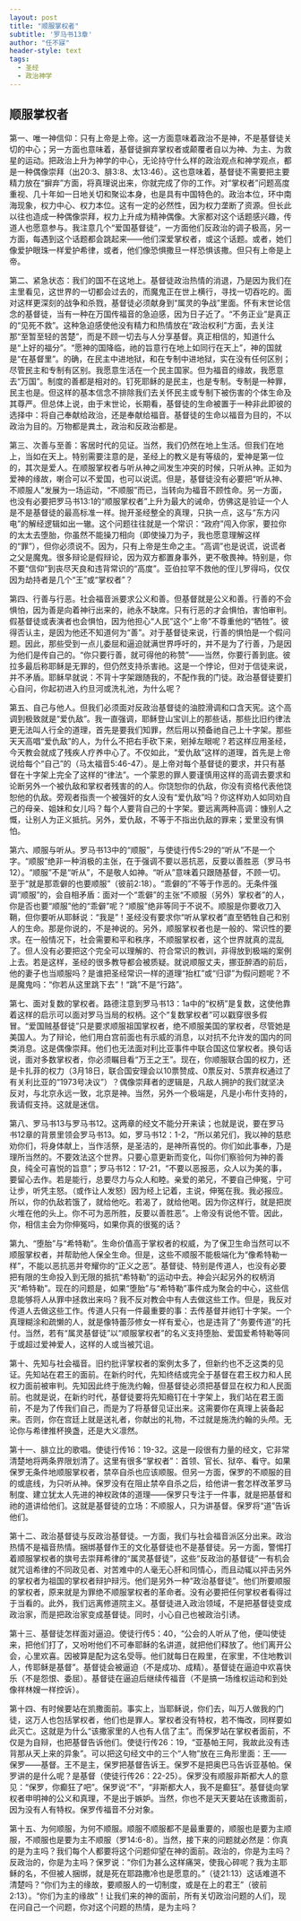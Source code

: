 ```yaml
---
layout: post
title: "顺服掌权者"
subtitle: '罗马书13章'
author: "任不寐"
header-style: text
tags:
  - 圣经
  - 政治神学
---
```

## 顺服掌权者


第一、唯一神信仰：只有上帝是上帝。这一方面意味着政治不是神，不是基督徒关切的中心；另一方面也意味着，基督徒摒弃掌权者或颠覆者自以为神、为主、为救星的运动。把政治上升为神学的中心，无论持守什么样的政治观点和神学观点，都是一种偶像崇拜（出20:3、腓3:8、太13:46）。这也意味着，基督徒不需要把主要精力放在“摒弃”方面，将真理说出来，你就完成了你的工作。对“掌权者”问题高度重视、几十年如一日地关切和聚讼本身，也是具有中国特色的。政治本位，环中南海现象，权力中心、权力本位。这有一定的必然性，因为权力垄断了资源。但长此以往也造成一种偶像崇拜，权力上升成为精神偶像。大家都对这个话题感兴趣，传道人也愿意参与。我注意几个“爱国基督徒”，一方面他们反政治的调子极高，另一方面，每遇到这个话题都会跳起来——他们深爱掌权者，或这个话题。或者，她们像爱护眼珠一样爱护希律，或者，他们像恐惧撒旦一样恐惧该撒。但只有上帝是上帝。

第二、紧急状态：我们的国不在这地上。基督徒政治热情的消退，乃是因为我们在主里看见，这世界的一切都会过去的，而魔鬼正在世上横行，寻找一切吞吃的。面对这样更深刻的战争和杀戮，基督徒必须献身到“属灵的争战”里面。怀有末世论信念的基督徒，当有一种在万国传福音的急迫感，因为日子近了。“不务正业”是真正的“见死不救”。这种急迫感使他没有精力和热情放在“政治权利”方面，去关注那“至暂至轻的苦楚”，而是不顾一切去与人分享基督。真正相信的，知道什么是“上好的福分”。“愿神的国降临，祂的旨意行在地上如同行在天上”，神的国就是“在基督里”。的确，在民主中进地狱，和在专制中进地狱，实在没有任何区别；尽管民主和专制有区别。我愿意生活在一个民主国家。但为福音的缘故，我愿意去“万国”。制度的善都是相对的。钉死耶稣的是民主，也是专制。专制是一种罪，民主也是。但这样的基本信念不排除我们去关怀民主或专制下被伤害的个体生命及其尊严。但总体上说，由于末世论，长期看，基督徒的生命被置于一种非此即彼的选择中：将自己奉献给政治，还是奉献给福音。基督徒的生命以福音为目的，不以政治为目的。万物都是粪土，政治和反政治都是。

第三、次善与至善：客居时代的见证。当然，我们仍然在地上生活。但我们在地上，当如在天上。特别需要注意的是，圣经上的教义是有等级的，爱神是第一位的，其次是爱人。在顺服掌权者与听从神之间发生冲突的时候，只听从神。正如为爱神的缘故，喇合可以不爱国，也可以说谎。但是，基督徒没有必要把“听从神、不顺服人”发展为一场运动，“不顺服”而已，当转向为福音不顾性命。另一方面，也没有必要把罗马书13:1的“顺服掌权者”上升为最大的诫命，仿佛这是验证一个人是不是基督徒的最高标准一样。抛开圣经整全的真理，只执一点，这与“东方闪电”的解经逻辑如出一辙。这个问题往往就是一个常识：“政府”闯入你家，要拉你的太太去堕胎，你虽然不能操刀相向（即使操刀为子，我也愿意理解这样的“罪”），但你必须说不。因为，只有上帝是生命之主。“高调”也是说谎，说谎者之父是魔鬼。很多辩论是假辩论，因为双方都置身事外，更不敬畏神。特别是，你不要“信仰”到丧尽天良和违背常识的“高度”。亚伯拉罕不救他的侄儿罗得吗，仅仅因为劫持者是几个“王”或“掌权者”？

第四、行善与行恶。社会福音派要求公义和善。但基督就是公义和善。行善的不会惧怕，因为善是向着神行出来的，祂永不缺席。只有行恶的才会惧怕，害怕审判。假基督徒或表演者也会惧怕，因为他担心“人民”这个“上帝”不尊重他的“牺牲”。彼得否认主，是因为他还不知道何为“善”。对于基督徒来说，行善的惧怕是一个假问题。因此，那些受到一点儿委屈和逼迫就满世界呼吁的，并不是为了行善，乃是因为他们是传自己的。“你只要行善，就可得他的称赞”——当然，你要行善到底。彼拉多最后称耶稣是无罪的，但仍然支持杀害祂。这是一个悖论，但对于信徒来说，并不矛盾。耶稣早就说：不背十字架跟随我的，不配作我的门徒。政治基督徒要扪心自问，你起初进入约旦河或洗礼池，为什么呢？

第五、自己与他人。但我们必须面对反政治基督徒的油腔滑调和口含天宪。这个高调到极致就是“爱仇敌”。我一直强调，耶稣登山宝训上的那些话，那些比旧约律法更无法叫人行全的道理，首先是要我们知罪，然后用以预备祂自己上十字架。那些天天高唱“爱仇敌”的人，为什么不把右手砍下来，剜掉左眼呢？若这样应用圣经，今天教会就成了残疾人疗养中心了。不仅如此，“爱仇敌”这样的道理，首先是上帝说给每个“自己”的（马太福音5:46-47）。是上帝对每个基督徒的要求，并只有基督在十字架上完全了这样的“律法”。一个蒙恩的罪人要谨慎用这样的高调去要求和论断另外一个被仇敌和掌权者残害的的人。你饶恕你的仇敌，你没有资格代表他饶恕他的仇敌。旁观者指责一个被强奸的女人没有“爱仇敌”吗？你这样劝人如同劝自己的母亲、姐妹和女儿吗？每个人要背自己的十字架。要远离两种高调：慷别人之慨，让别人为正义抵抗。另外，爱仇敌，不等于不指出仇敌的罪来；爱里没有惧怕。

第六、顺服与听从。罗马书13中的“顺服”，与使徒行传5:29的“听从”不是一个字。“顺服”绝非一种消极的主张，在于强调不要以恶抗恶，反要以善胜恶（罗马书12）。“顺服”不是“听从”，不是敬人如神。“听从”意味着只跟随基督，不顾一切。至于“就是那乖僻的也要顺服”（彼前2:18）。“乖僻的”不等于作恶的。无条件强调“顺服”的，会自相矛盾：面对一个“乖僻”的主张“不顺服（另外）掌权者”的人，你是否也要“顺服”他的“乖僻”呢？“顺服”绝非等同于不说不。顺服是你要收刀入鞘，但你要听从耶稣说：“我是”！圣经没有要求你“听从掌权者”直至牺牲自己和别人的生命。那是你说的，不是神说的。另外，顺服掌权者也是一般的、常识性的要求。在一般情况下，社会需要和平和秩序，不顺服掌权者，这个世界就真的混乱了。但人没有必要把这个完全可以理解的、符合常识的教训，非得放到极端的案例上去。若是这样，圣经的很多教导都会被质疑。就说顺服丈夫，挪亚醉酒的前后，他的妻子也当顺服吗？是谁把圣经常识一样的道理“抬杠”或“归谬”为假问题呢？不是魔鬼吗：“你若从这里跳下去”！“跳”不是“行路”。

第七、面对复数的掌权者。路德注意到罗马书13：1a中的“权柄”是复数，这使他靠着这样的启示可以面对罗马当局的权柄。这个“复数掌权者”可以戳穿很多假冒。“爱国贼基督徒”只是要求顺服祖国掌权者，绝不顺服美国的掌权者，尽管她是美国人。为了辩论，他们用白宫前面也有示威的消息，以对抗不允许发的国内的同类消息。这是偶像崇拜。他们也无法面对利比亚事件中联合国这位掌权者。换句话说，面对多数掌权者，你必须瞩目看“万王之王”。现在，你顺服联合国的权力，还是卡扎菲的权力（3月18日，联合国安理会以10票赞成、0票反对、5票弃权通过了有关利比亚的“1973号决议”）？偶像崇拜者的逻辑是，凡敌人拥护的我们就坚决反对，与北京永远一致，北京是神。当然，另外一个极端是，凡是小布什支持的，我请假支持。这就是迷信。

第八、罗马书13与罗马书12。这两章的经文不能分开来读；也就是说，要在罗马书12章的背景里领会罗马书13。如，罗马书12：1-2，“所以弟兄们，我以神的慈悲劝你们，将身体献上，当作活祭，是圣洁的，是神所喜悦的。你们如此事奉，乃是理所当然的。不要效法这个世界。只要心意更新而变化，叫你们察验何为神的善良，纯全可喜悦的旨意”；罗马书12：17-21，“不要以恶报恶，众人以为美的事，要留心去作。若是能行，总要尽力与众人和睦。亲爱的弟兄，不要自己伸冤，宁可让步，听凭主怒。（或作让人发怒）因为经上记着，主说，伸冤在我。我必报应。所以，你的仇敌若饿了，就给他吃。若渴了，就给他喝。因为你这样行，就是把炭火堆在他的头上。你不可为恶所胜，反要以善胜恶”。上帝没有说他不管。因此，你，相信主会为你伸冤吗，如果你真的很冤的话？

第九、“堕胎”与“希特勒”。生命价值高于掌权者的权威，为了保卫生命当然可以不顺服掌权者，并帮助他人保全生命。但是，这些不顺服不能极端化为“像希特勒一样”，不能以恶抗恶并夸耀你的“正义之恶”。基督徒、特别是传道人，也没有必要把有限的生命投入到无限的抵抗“希特勒”的运动中去。神会兴起另外的权柄消灭“希特勒”。现在的问题是，如果“堕胎”与“希特勒”事件成为聚会的中心，这些信息能够将人从罪中拯救出来吗？我不反对教会中有人去做这些工作。但是，我反对传道人去做这些工作。传道人只有一件最重要的事：去传基督并祂钉十字架。一个真理糊涂和疏懒的人，就是像特蕾莎修女一样有爱心，也是违背了“务要传道”的托付。当然，若有“属灵基督徒”以“顺服掌权者”的名义支持堕胎、爱国爱希特勒等同于或超过爱神爱人，这样的人或当被咒诅。

第十、先知与社会福音。旧约批评掌权者的案例太多了，但新约也不乏这类的见证。先知站在君王的面前。在新约时代，先知终结或完全于基督在君王权力和人民权力面前被审判。先知因此终于施洗约翰，但基督徒必须把基督显在权力和人民面前。也就是说，在新约时代，基督徒要将先知瘾钉在十字架上，我们站在君王面前，不是为了传我们自己，而是为了将基督见证出来。这需要你在真理上装备起来。否则，你在宫廷上就是送礼者，你献出的礼物，不过就是施洗约翰的头颅。无论你与希律推杯换盏，还是大义凛然。

第十一、腓立比的歌唱。使徒行传16：19-32。这是一段很有力量的经文，它非常清楚地将两条界限划清了。这里有很多“掌权者”：首领、官长、狱卒、看守。如果保罗无条件地顺服掌权者，禁卒自杀也应该顺服。但另一方面，保罗的不顺服的目的或底线，为只听从神。保罗没有在阻止禁卒自杀之后，给他讲一套怎样改革罗马制度、建立犹太人先进的神权政体的道理——保罗只专注于一件事，就是把基督和祂的道讲给他们。这就是基督徒的立场：不顺服人，只为讲基督。保罗将“道”告诉他们。

第十二、政治基督徒与反政治基督徒。一方面，我们与社会福音派区分出来。政治热情不是福音热情。捆绑基督作王的文化基督徒也不是基督徒。另一方面，警惕打着顺服掌权者的旗号去崇拜希律的“属灵基督徒”，这些“反政治的基督徒”一有机会就咒诅希律的不同政见者、对苦难中的人毫无心肝和同情心，而且动辄以抨击另外的掌权者为祖国的掌权者辩护辩污。他们是另外一种“政治基督徒”。他们所要顺服的掌权者，原来就是为罪绝不顺服掌权者的革命者。没有必要把任何掌权者看得过于当看的。此外，我们远离修道院主义。基督徒进入政治领域，不是把基督徒变成政治家，而是把政治家变成基督徒。同时，小心自己也被政治引诱。

第十三、基督徒怎样面对逼迫。使徒行传5：40，“公会的人听从了他，便叫使徒来，把他们打了，又吩咐他们不可奉耶稣的名讲道，就把他们释放了。他们离开公会，心里欢喜。因被算是配为这名受辱。他们就每日在殿里，在家里，不住地教训人，传耶稣是基督”。基督徒会被逼迫（不是成功、成精）。基督徒在逼迫中欢喜快乐（不是怨恨、委屈）。基督徒在逼迫后继续传福音（不是搞一场维权运动和到处像祥林嫂一样控诉）。

第十四、有时候要站在凯撒面前。事实上，当耶稣说，你们去，叫万人做我的门徒，这万人也包括掌权者，他们也是罪人。掌权者没有特权，若不悔改，同样要如此灭亡。这就是为什么“该撒家里的人也有人信了主”。而保罗站在掌权者面前，不仅是为自辩，也把基督告诉他们。使徒行传26：19，“亚基帕王阿，我故此没有违背那从天上来的异象”。可以把这句经文中的三个“人物”放在三角形里面：王——保罗——基督。王不是主，保罗把基督告诉王。保罗不是把奥巴马告诉亚基帕。保罗讲的是什么呢？是基督（使徒行传26：22-25）。保罗没有顺服非斯都大人的意见：“保罗，你癫狂了吧”。保罗说“不”，“非斯都大人，我不是癫狂”。基督徒向掌权者申明神的公义和真理，不是出于嫉妒。当然，你也不是天天要站在该撒面前，因为没有人有特权。保罗传福音不分对象。

第十五、为何顺服，为何不顺服。顺服不顺服都不是最重要的，顺服也是要为主顺服，不顺服也是要为主不顺服（罗14:6-8）。当然，接下来的问题就必然是：你真的是为主吗？我们每个人都要将这个问题仰望在神的面前。政治的，你是为主吗？反政治的，你是为主吗？保罗说：“你们为甚么这样痛哭，使我心碎呢？我为主耶稣的名，不但被人捆绑，就是死在耶路撒冷也是愿意的。”（徒21:13）这话难道不清楚吗？“你们为主的缘故，要顺服人的一切制度，或是在上的君王”（彼前2:13）。“你们为主的缘故”！让我们来的神的面前，所有关切政治问题的人们，现在问自己一个问题，你对这个问题的热情，是为主吗？
